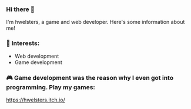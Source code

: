 ### Hi there 👋
I'm hwelsters, a game and web developer. Here's some information about me!

### 🔨 Interests:
- Web development
- Game development

### 🎮 Game development was the reason why I even got into programming. Play my games:
https://hwelsters.itch.io/
